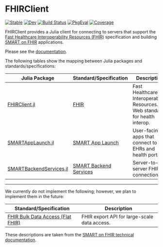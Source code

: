 # FHIRClient

[![Stable][docs-stable-img]][docs-stable-url]
[![Dev][docs-dev-img]][docs-dev-url]
[![Build Status][ci-img]][ci-url]
[![PkgEval][pkgeval-img]][pkgeval-url]
[![Coverage][codecov-img]][codecov-url]

[docs-stable-img]: https://img.shields.io/badge/docs-stable-blue.svg
[docs-stable-url]: https://JuliaHealth.github.io/FHIRClient.jl/stable
[docs-dev-img]: https://img.shields.io/badge/docs-dev-blue.svg
[docs-dev-url]: https://JuliaHealth.github.io/FHIRClient.jl/dev
[ci-img]: https://github.com/JuliaHealth/FHIRClient.jl/workflows/CI/badge.svg
[ci-url]: https://github.com/JuliaHealth/FHIRClient.jl/actions
[pkgeval-img]: https://juliaci.github.io/NanosoldierReports/pkgeval_badges/F/FHIRClient.named.svg
[pkgeval-url]: https://juliaci.github.io/NanosoldierReports/pkgeval_badges/F/FHIRClient.html
[codecov-img]: https://codecov.io/gh/JuliaHealth/FHIRClient.jl/branch/master/graph/badge.svg
[codecov-url]: https://codecov.io/gh/JuliaHealth/FHIRClient.jl

FHIRClient
provides a Julia client for connecting to servers that support the
[Fast Healthcare Interoperability Resources (FHIR)](https://hl7.org/fhir/)
specification and building
[SMART on FHIR](https://docs.smarthealthit.org/)
applications.

Please see the [documentation](https://juliahealth.org/FHIRClient.jl/stable/).

The following tables show the mapping between Julia packages and
standards/specifications:

| Julia Package | Standard/Specification | Description |
| ------------- | ---------------------- | ----------- |
| [FHIRClient.jl](https://github.com/JuliaHealth/FHIRClient.jl) | [FHIR](https://hl7.org/fhir/) | Fast Healthcare Interoperability Resources. Web standard for health interop. |
| [SMARTAppLaunch.jl](https://github.com/JuliaHealth/SMARTAppLaunch.jl) | [SMART App Launch](https://hl7.org/fhir/smart-app-launch/) | User-facing apps that connect to EHRs and health portals. |
| [SMARTBackendServices.jl](https://github.com/JuliaHealth/SMARTBackendServices.jl) | [SMART Backend Services](https://hl7.org/fhir/uv/bulkdata/authorization/) | Server-to-server FHIR connections. |

---

We currently do not implement the following; however, we plan to implement them
in the future:

| Standard/Specification | Description |
| ---------------------- | ----------- |
| [FHIR Bulk Data Access (Flat FHIR)](https://hl7.org/fhir/uv/bulkdata/) | FHIR export API for large-scale data access. |

These descriptions are taken from the
[SMART on FHIR technical documentation](https://docs.smarthealthit.org/).
